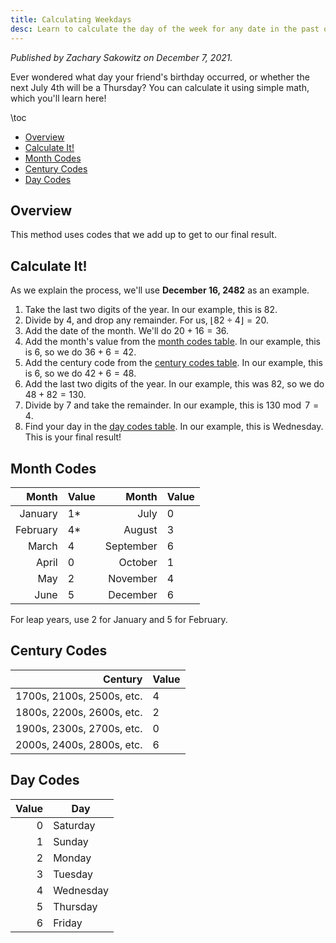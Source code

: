 ```yaml
---
title: Calculating Weekdays
desc: Learn to calculate the day of the week for any date in the past or future!
---
```


_Published by Zachary Sakowitz on December 7, 2021._

Ever wondered what day your friend's birthday occurred, or whether the next July 4th will be a Thursday? You can calculate it using simple math, which you'll learn here!

\toc

- [Overview](#overview)
- [Calculate It!](#calculate-it)
- [Month Codes](#month-codes)
- [Century Codes](#century-codes)
- [Day Codes](#day-codes)

## Overview

This method uses codes that we add up to get to our final result.

## Calculate It!

As we explain the process, we'll use **December 16, 2482** as an example.

1. Take the last two digits of the year. In our example, this is $82$.
2. Divide by 4, and drop any remainder. For us, $\lfloor 82 \div 4 \rfloor = 20$.
3. Add the date of the month. We'll do $20 + 16 = 36$.
4. Add the month's value from the [month codes table](#month-codes). In our example, this is $6$, so we do $36 + 6 = 42$.
5. Add the century code from the [century codes table](#century-codes). In our example, this is $6$, so we do $42 + 6 = 48$.
6. Add the last two digits of the year. In our example, this was $82$, so we do $48 + 82 = 130$.
7. Divide by 7 and take the remainder. In our example, this is $130 \bmod 7 = 4$.
8. Find your day in the [day codes table](#day-codes). In our example, this is Wednesday. This is your final result!

## Month Codes

|    Month | Value |     Month | Value |
| -------: | ----- | --------: | ----- |
|  January | 1\*   |      July | 0     |
| February | 4\*   |    August | 3     |
|    March | 4     | September | 6     |
|    April | 0     |   October | 1     |
|      May | 2     |  November | 4     |
|     June | 5     |  December | 6     |

For leap years, use 2 for January and 5 for February.

## Century Codes

|                   Century | Value |
| ------------------------: | ----- |
| 1700s, 2100s, 2500s, etc. | 4     |
| 1800s, 2200s, 2600s, etc. | 2     |
| 1900s, 2300s, 2700s, etc. | 0     |
| 2000s, 2400s, 2800s, etc. | 6     |

## Day Codes

| Value | Day       |
| ----: | --------- |
|     0 | Saturday  |
|     1 | Sunday    |
|     2 | Monday    |
|     3 | Tuesday   |
|     4 | Wednesday |
|     5 | Thursday  |
|     6 | Friday    |
